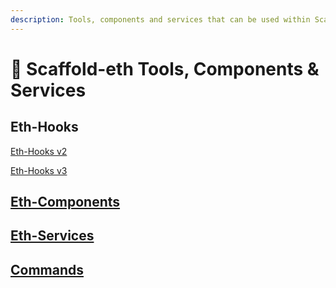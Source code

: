 ```yaml
---
description: Tools, components and services that can be used within Scaffold-Eth 🏗
---
```


# 🧰 Scaffold-eth Tools, Components & Services

## Eth-Hooks

[Eth-Hooks v2](https://app.gitbook.com/s/8VVpAokDu5XqCc4SY279/eth-hooks-overview)

[Eth-Hooks v3](https://app.gitbook.com/o/-McvAUhjwrhDs8exT9Bh/s/2D7c1twywYxZyD6sOEaS/)

## [Eth-Components](eth-components.md)

## [Eth-Services](eth-services.md)

## [Commands](scaffold-eth-commands.md)

